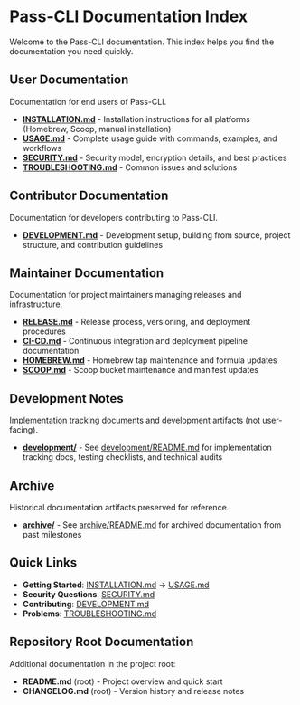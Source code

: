 # Pass-CLI Documentation Index

Welcome to the Pass-CLI documentation. This index helps you find the documentation you need quickly.

## User Documentation

Documentation for end users of Pass-CLI.

- **[INSTALLATION.md](INSTALLATION.md)** - Installation instructions for all platforms (Homebrew, Scoop, manual installation)
- **[USAGE.md](USAGE.md)** - Complete usage guide with commands, examples, and workflows
- **[SECURITY.md](SECURITY.md)** - Security model, encryption details, and best practices
- **[TROUBLESHOOTING.md](TROUBLESHOOTING.md)** - Common issues and solutions

## Contributor Documentation

Documentation for developers contributing to Pass-CLI.

- **[DEVELOPMENT.md](development/README.md)** - Development setup, building from source, project structure, and contribution guidelines

## Maintainer Documentation

Documentation for project maintainers managing releases and infrastructure.

- **[RELEASE.md](RELEASE.md)** - Release process, versioning, and deployment procedures
- **[CI-CD.md](CI-CD.md)** - Continuous integration and deployment pipeline documentation
- **[HOMEBREW.md](HOMEBREW.md)** - Homebrew tap maintenance and formula updates
- **[SCOOP.md](SCOOP.md)** - Scoop bucket maintenance and manifest updates

## Development Notes

Implementation tracking documents and development artifacts (not user-facing).

- **[development/](development/)** - See [development/README.md](development/README.md) for implementation tracking docs, testing checklists, and technical audits

## Archive

Historical documentation artifacts preserved for reference.

- **[archive/](archive/)** - See [archive/README.md](archive/README.md) for archived documentation from past milestones

## Quick Links

- **Getting Started**: [INSTALLATION.md](INSTALLATION.md) → [USAGE.md](USAGE.md)
- **Security Questions**: [SECURITY.md](SECURITY.md)
- **Contributing**: [DEVELOPMENT.md](development/README.md)
- **Problems**: [TROUBLESHOOTING.md](TROUBLESHOOTING.md)

## Repository Root Documentation

Additional documentation in the project root:

- **README.md** (root) - Project overview and quick start
- **CHANGELOG.md** (root) - Version history and release notes
